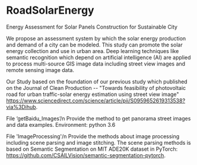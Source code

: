 # RoadSolarEnergy
Energy Assessment for Solar Panels Construction for Sustainable City

We propose an assessment system by which the solar energy production and demand of a city can be modeled. This study can promote the solar energy collection and use in urban area. Deep learning techniques like semantic recognition which depend on artificial intelligence (AI) are applied to process multi-source GIS image data including street view images and remote sensing image data.

Our Study based on the foundation of our previous study which published on the Journal of Clean Production -- "Towards feasibility of photovoltaic road for urban traffic-solar energy estimation using street view image" https://www.sciencedirect.com/science/article/pii/S0959652619313538?via%3Dihub.

File ‘getBaidu_Images’/n
Provide the method to get panorama street images and data examples.
Environment: python 3.6

File 'ImageProcessing'/n
Provide the methods about image processing including scene parsing and image stitching.
The scene parsing methods is based on Semantic Segmentation on MIT ADE20K dataset in PyTorch: https://github.com/CSAILVision/semantic-segmentation-pytorch.

